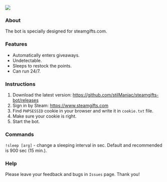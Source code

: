 ![](https://i.imgur.com/dKA3udT.png)

### About
The bot is specially designed for steamgifts.com.

### Features
- Automatically enters giveaways.
- Undetectable.
- Sleeps to restock the points.
- Can run 24/7.

### Instructions
1. Download the latest version: https://github.com/stilManiac/steamgifts-bot/releases
2. Sign in by Steam: https://www.steamgifts.com
3. Find `PHPSESSID` cookie in your browser and write it in `cookie.txt` file.
4. Make sure your cookie is right.
5. Start the bot.

### Commands
`!sleep [arg]` - change a sleeping interval in sec. Default and recommended is 900 sec (15 min.).

### Help
Please leave your feedback and bugs in `Issues` page. Thank you!
